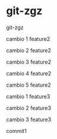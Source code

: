 # git-zgz
git-zgz


cambio 1 feature2

cambio 2 feature2

cambio 3 feature2

cambio 4 feature2

cambio 5 feature2

cambio 1 feature3

cambio 2 feature3

cambio 3 feature3

commit1